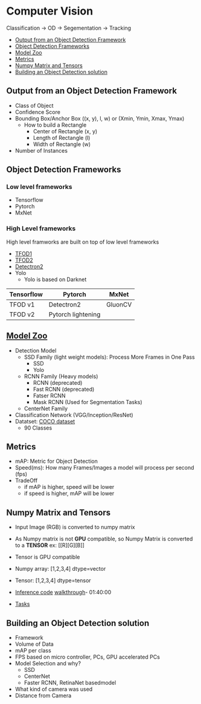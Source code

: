 # Computer Vision
Classification -> OD -> Segementation -> Tracking

- [Output from an Object Detection Framework](#output-from-an-object-detection-framework)
- [Object Detection Frameworks](#object-detection-frameworks)
- [Model Zoo](#model-zoo)
- [Metrics](#metrics)
- [Numpy Matrix and Tensors](#numpy-matrix-and-tensors)
- [Building an Object Detection solution](#building-an-object-detection-solution)

## Output from an Object Detection Framework
- Class of Object
- Confidence Score
- Bounding Box/Anchor Box ((x, y), l, w) or (Xmin, Ymin, Xmax, Ymax)
  - How to build a Rectangle
    - Center of Rectangle (x, y)
    - Length of Rectangle (l)
    - Width of Rectangle (w)
- Number of Instances   

## Object Detection Frameworks
### Low level frameworks
- Tensorflow
- Pytorch
- MxNet

### High Level frameworks
High level framworks are built on top of low level frameworks
- [TFOD1](https://github.com/sbhrwl/social_distance_violations/blob/main/docs/object_detection/TFOD1.4.md)
- [TFOD2](https://github.com/sbhrwl/social_distance_violations/blob/main/docs/object_detection/TFOD2.md)
- [Detectron2](https://github.com/sbhrwl/social_distance_violations/blob/main/docs/object_detection/Detectron2.md)
- Yolo
  - Yolo is based on Darknet

| Tensorflow | Pytorch | MxNet |
| ---------- | ------- | ----- |
| TFOD v1 | Detectron2  | GluonCV | 
| TFOD v2 | Pytorch lightening  |  | 

## [Model Zoo](https://github.com/tensorflow/models/blob/v1.13.0/research/object_detection/g3doc/detection_model_zoo.md)
- Detection Model
  - SSD Family (light weight models): Process More Frames in One Pass
    - SSD
    - Yolo
  - RCNN Family (Heavy models)
    - RCNN (deprecated)
    - Fast RCNN (deprecated)
    - Fatser RCNN
    - Mask RCNN (Used for Segmentation Tasks)
  - CenterNet Family
- Classification Network (VGG/Inception/ResNet)
- Datatset: [COCO dataset](https://cocodataset.org/#explore)
  - 90 Classes

## Metrics
- mAP: Metric for Object Detection
- Speed(ms): How many Frames/Images a model will process per second (fps)
- TradeOff
  - if mAP is higher, speed will be lower
  - if speed is higher, mAP will be lower

## Numpy Matrix and Tensors
- Input Image (RGB) is converted to numpy matrix
- As Numpy matrix is not **GPU** compatible, so Numpy Matrix is converted to a **TENSOR** ex: [[R][G][B]]
- Tensor is GPU compatible

- Numpy array: [1,2,3,4] dtype=vector
- Tensor: [1,2,3,4] dtype=tensor
- [Inference code](https://colab.research.google.com/drive/175z_auclmIs_flCjhmp1msNIaLMGZzKN?usp=sharing) [walkthrough](https://www.youtube.com/watch?v=uyFKkqHaX8g&t=8s)- 01:40:00
- [Tasks](https://forms.office.com/pages/responsepage.aspx?id=T8AYy3GTMECkvj1F_-cJ7OTkCe-r2slCpSR8nE7buK1UN0lFV0NOSVY5WTg1OTVNSDJFT0lFWk02My4u)

## Building an Object Detection solution
- Framework
- Volume of Data
- mAP per class
- FPS based on micro controller, PCs, GPU accelerated PCs
- Model Selection and why?
  - SSD
  - CenterNet
  - Faster RCNN, RetinaNet basedmodel
- What kind of camera was used
- Distance from Camera
